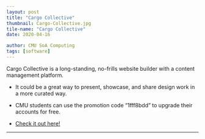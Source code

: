 ```yaml
---
layout: post
title: "Cargo Collective"
thumbnail: Cargo-Collective.jpg
tile-name: "Cargo Collective"
date: 2020-04-16

author: CMU SoA Computing
tags: [software]
---
```


Cargo Collective is a long-standing, no-frills website builder with a content management platform.

- It could be a great way to present, showcase, and share design work in a more curated way.

- CMU students can use the promotion code “1fff8bdd” to upgrade their accounts for free.

- [Check it out here!](https://cargo.site/)

 
---